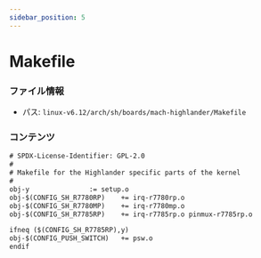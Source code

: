 ```yaml
---
sidebar_position: 5
---
```

# Makefile

### ファイル情報

- パス: `linux-v6.12/arch/sh/boards/mach-highlander/Makefile`

### コンテンツ

```txt
# SPDX-License-Identifier: GPL-2.0
#
# Makefile for the Highlander specific parts of the kernel
#
obj-y				:= setup.o
obj-$(CONFIG_SH_R7780RP)	+= irq-r7780rp.o
obj-$(CONFIG_SH_R7780MP)	+= irq-r7780mp.o
obj-$(CONFIG_SH_R7785RP)	+= irq-r7785rp.o pinmux-r7785rp.o

ifneq ($(CONFIG_SH_R7785RP),y)
obj-$(CONFIG_PUSH_SWITCH)	+= psw.o
endif

```
